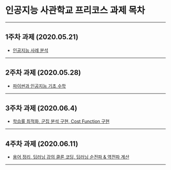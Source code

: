 # 인공지능 사관학교 프리코스 과제 목차
-----------------------------------------
## 1주차 과제 (2020.05.21)
* [인공지능 사례 분석](https://github.com/HanSeungkoo/AI_School/blob/master/Week1_Assg.ipynb)
-----------------------------------------
## 2주차 과제 (2020.05.28)
* [파이썬과 인공지능 기초 수학](https://github.com/HanSeungkoo/AI_School/blob/master/2%EC%A3%BC%EC%B0%A8%EA%B3%BC%EC%A0%9C.ipynb)
-----------------------------------------
## 3주차 과제 (2020.06.4)
* [학습률 최적화, 군집 분석 구현, Cost Function 구현](https://github.com/HanSeungkoo/AI_School/blob/master/3%EC%A3%BC%EC%B0%A8_%EA%B3%BC%EC%A0%9C.ipynb)
-----------------------------------------
## 4주차 과제 (2020.06.11)
* [용어 정리, 딥러닝 강의 클론 코딩, 딥러닝 순전파 & 역전파 계산](https://github.com/HanSeungkoo/AI_School/blob/master/4%EC%A3%BC%EC%B0%A8_%EA%B3%BC%EC%A0%9C.ipynb)
-----------------------------------------
